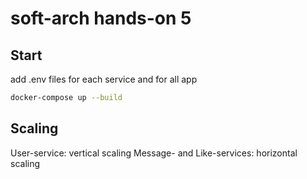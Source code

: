 # soft-arch hands-on 5

## Start
add .env files for each service and for all app
```bash
docker-compose up --build
```
## Scaling
User-service: vertical scaling
Message- and Like-services: horizontal scaling
